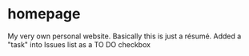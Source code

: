 # homepage
My very own personal website. Basically this is just a résumé.
Added a "task" into Issues list as a TO DO checkbox